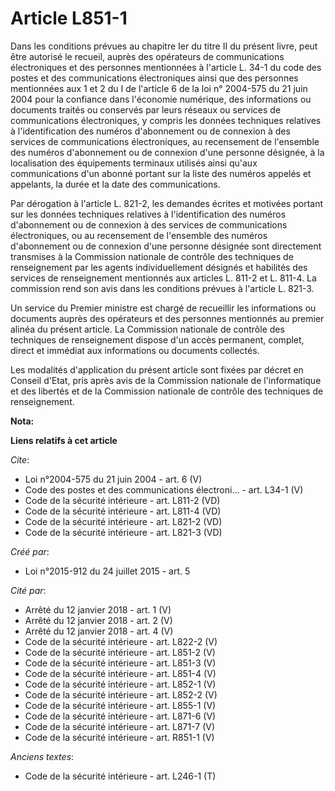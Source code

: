 # Article L851-1

Dans les conditions prévues au chapitre Ier du titre II du présent livre, peut être autorisé le recueil, auprès des
opérateurs de communications électroniques et des personnes mentionnées à l'article L. 34-1 du code des postes et des
communications électroniques ainsi que des personnes mentionnées aux 1 et 2 du I de l'article 6 de la loi n° 2004-575 du 21
juin 2004 pour la confiance dans l'économie numérique, des informations ou documents traités ou conservés par leurs réseaux
ou services de communications électroniques, y compris les données techniques relatives à l'identification des numéros
d'abonnement ou de connexion à des services de communications électroniques, au recensement de l'ensemble des numéros
d'abonnement ou de connexion d'une personne désignée, à la localisation des équipements terminaux utilisés ainsi qu'aux
communications d'un abonné portant sur la liste des numéros appelés et appelants, la durée et la date des communications. 

Par dérogation à l'article L. 821-2, les demandes écrites et motivées portant sur les données techniques relatives à
l'identification des numéros d'abonnement ou de connexion à des services de communications électroniques, ou au recensement
de l'ensemble des numéros d'abonnement ou de connexion d'une personne désignée sont directement transmises à la Commission
nationale de contrôle des techniques de renseignement par les agents individuellement désignés et habilités des services de
renseignement mentionnés aux articles L. 811-2 et L. 811-4. La commission rend son avis dans les conditions prévues à
l'article L. 821-3. 

Un service du Premier ministre est chargé de recueillir les informations ou documents auprès des opérateurs et des personnes
mentionnés au premier alinéa du présent article. La Commission nationale de contrôle des techniques de renseignement dispose
d'un accès permanent, complet, direct et immédiat aux informations ou documents collectés. 

Les modalités d'application du présent article sont fixées par décret en Conseil d'Etat, pris après avis de la Commission
nationale de l'informatique et des libertés et de la Commission nationale de contrôle des techniques de renseignement.

**Nota:**



**Liens relatifs à cet article**

_Cite_:

  - Loi n°2004-575 du 21 juin 2004 - art. 6 (V)
  - Code des postes et des communications électroni... - art. L34-1 (V)
  - Code de la sécurité intérieure - art. L811-2 (VD)
  - Code de la sécurité intérieure - art. L811-4 (VD)
  - Code de la sécurité intérieure - art. L821-2 (VD)
  - Code de la sécurité intérieure - art. L821-3 (VD)

_Créé par_:

  - Loi n°2015-912 du 24 juillet 2015 - art. 5

_Cité par_:

  - Arrêté du 12 janvier 2018 - art. 1 (V)
  - Arrêté du 12 janvier 2018 - art. 2 (V)
  - Arrêté du 12 janvier 2018 - art. 4 (V)
  - Code de la sécurité intérieure - art. L822-2 (V)
  - Code de la sécurité intérieure - art. L851-2 (V)
  - Code de la sécurité intérieure - art. L851-3 (V)
  - Code de la sécurité intérieure - art. L851-4 (V)
  - Code de la sécurité intérieure - art. L852-1 (V)
  - Code de la sécurité intérieure - art. L852-2 (V)
  - Code de la sécurité intérieure - art. L855-1 (V)
  - Code de la sécurité intérieure - art. L871-6 (V)
  - Code de la sécurité intérieure - art. L871-7 (V)
  - Code de la sécurité intérieure - art. R851-1 (V)

_Anciens textes_:

  - Code de la sécurité intérieure - art. L246-1 (T)
